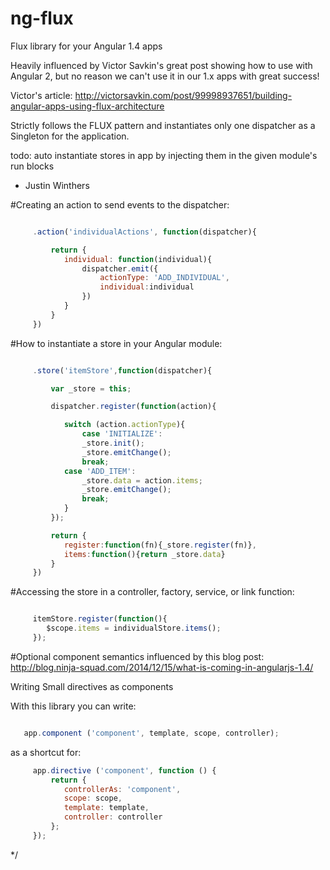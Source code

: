 # ng-flux
Flux library for your Angular 1.4 apps

Heavily influenced by Victor Savkin's great post showing how to use with Angular 2, but no reason
we can't use it in our 1.x apps with great success!

Victor's article:
    http://victorsavkin.com/post/99998937651/building-angular-apps-using-flux-architecture


 Strictly follows the FLUX pattern and instantiates only one dispatcher as a Singleton for the application.

 todo: auto instantiate stores in app by injecting them in the given module's run blocks

 - Justin Winthers


 #Creating an action to send events to the dispatcher:

````javascript

     .action('individualActions', function(dispatcher){

         return {
            individual: function(individual){
                dispatcher.emit({
                    actionType: 'ADD_INDIVIDUAL',
                    individual:individual
                })
            }
         }
     })

````


 #How to instantiate a store in your Angular module:

````javascript

     .store('itemStore',function(dispatcher){

         var _store = this;

         dispatcher.register(function(action){

            switch (action.actionType){
                case 'INITIALIZE':
                _store.init();
                _store.emitChange();
                break;
            case 'ADD_ITEM':
                _store.data = action.items;
                _store.emitChange();
                break;
            }
         });

         return {
            register:function(fn){_store.register(fn)},
            items:function(){return _store.data}
         }
     })
````


 #Accessing the store in a controller, factory, service, or link function:

````javascript

     itemStore.register(function(){
        $scope.items = individualStore.items();
     });

````

 #Optional component semantics influenced by this blog post:
 http://blog.ninja-squad.com/2014/12/15/what-is-coming-in-angularjs-1.4/

 Writing Small directives as components

 With this library you can write:

 ````javascript

    app.component ('component', template, scope, controller);

````

 as a shortcut for:

````javascript
     app.directive ('component', function () {
         return {
            controllerAs: 'component',
            scope: scope,
            template: template,
            controller: controller
         };
     });
 ````

 */